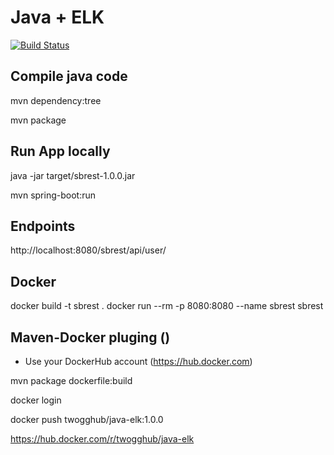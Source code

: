 # Java + ELK

[![Build Status](https://cloud.drone.io/api/badges/twogg-git/java-elk/status.svg)](https://cloud.drone.io/twogg-git/java-elk)

## Compile java code
mvn dependency:tree

mvn package

## Run App locally

java -jar target/sbrest-1.0.0.jar

mvn spring-boot:run

## Endpoints 

http://localhost:8080/sbrest/api/user/


## Docker  

docker build -t sbrest .
docker run --rm -p 8080:8080 --name sbrest sbrest

## Maven-Docker pluging () 

- Use your DockerHub account (https://hub.docker.com)

mvn package dockerfile:build

docker login

docker push twogghub/java-elk:1.0.0

https://hub.docker.com/r/twogghub/java-elk

